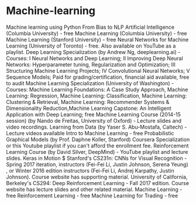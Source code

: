 # Machine-learning
Machine learning using Python
From Bias to NLP
Artificial Intelligence (Columbia University) - free
Machine Learning (Columbia University) - free
Machine Learning (Stanford University) - free
Neural Networks for Machine Learning (University of Toronto) - free. Also available on YouTube as a playlist.
Deep Learning Specialization (by Andrew Ng, deeplearning.ai) - Courses: I Neural Networks and Deep Learning; II Improving Deep Neural Networks: Hyperparameter tuning, Regularization and Optimization; III Structuring Machine Learning Projects; IV Convolutional Neural Networks; V Sequence Models; Paid for grading/certification, financial aid available, free to audit
Machine Learning Specialization (University of Washington) - Courses: Machine Learning Foundations: A Case Study Approach, Machine Learning: Regression, Machine Learning: Classification, Machine Learning: Clustering & Retrieval, Machine Learning: Recommender Systems & Dimensionality Reduction,Machine Learning Capstone: An Intelligent Application with Deep Learning; free
Machine Learning Course (2014-15 session) (by Nando de Freitas, University of Oxford) - Lecture slides and video recordings.
Learning from Data (by Yaser S. Abu-Mostafa, Caltech) - Lecture videos available
Intro to Machine Learning - free
Probabilistic Graphical Models (by Prof. Daphne Koller, Stanford) Coursera Specialization or this Youtube playlist if you can't afford the enrollment fee.
Reinforcement Learning Course (by David Silver, DeepMind) - YouTube playlist and lecture slides.
Keras in Motion $
Stanford's CS231n: CNNs for Visual Recognition - Spring 2017 iteration, instructors (Fei-Fei Li, Justin Johnson, Serena Yeung) , or Winter 2016 edition instructors (Fei-Fei Li, Andrej Karpathy, Justin Johnson). Course website has supporting material.
University of California, Berkeley's CS294: Deep Reinforcement Learning - Fall 2017 edition. Course website has lecture slides and other related material.
Machine Learning - free
Reinforcement Learning - free
Machine Learning for Trading - free
